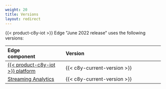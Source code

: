 ```yaml
---
weight: 20
title: Versions
layout: redirect
---
```


{{< product-c8y-iot >}} Edge "June 2022 release" uses the following versions:

|<div style="width:130px">Edge component</div>|<div style="width:300px">Version</div>|
|:---|:---|
|[{{< product-c8y-iot >}} platform](/concepts)|{{< c8y-current-version >}}|
|[Streaming Analytics](/apama)|{{< c8y-current-version >}}|
